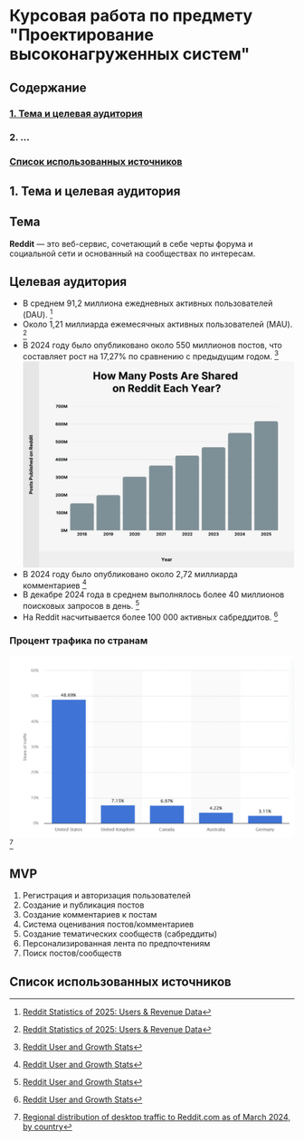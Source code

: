 # Курсовая работа по предмету "Проектирование высоконагруженных систем"

## Содержание
### [1. Тема и целевая аудитория](#first)
### 2. ...
### [Список использованных источников](#sources)

<a name="first"></a>
## 1. Тема и целевая аудитория

## Тема
  **Reddit** — это веб-сервис, сочетающий в себе черты форума и социальной сети и основанный на сообществах по интересам.

## Целевая аудитория
  - В среднем 91,2 миллиона ежедневных активных пользователей (DAU). [^2]
  - Около 1,21 миллиарда ежемесячных активных пользователей (MAU). [^2]
  - В 2024 году было опубликовано около 550 миллионов постов, что составляет рост на 17,27% по сравнению с предыдущим годом. [^3]
  ![Countries stats](/assets/posts-stat.png)
  - В 2024 году было опубликовано около 2,72 миллиарда комментариев [^3]
  - В декабре 2024 года в среднем выполнялось более 40 миллионов поисковых запросов в день. [^3]
  - На Reddit насчитывается более 100 000 активных сабреддитов. [^3]

  ### Процент трафика по странам
  ![Countries stats](/assets/countries-stat.png) [^1]

## MVP
  1. Регистрация и авторизация пользователей
  2. Создание и публикация постов 
  3. Создание комментариев к постам
  4. Система оценивания постов/комментариев
  5. Создание тематических сообществ (сабреддиты)
  6. Персонализированная лента по предпочтениям
  7. Поиск постов/сообществ

<a name="sources"></a>
## Список использованных источников

[^1]: [Regional distribution of desktop traffic to Reddit.com as of March 2024, by country](https://www.statista.com/statistics/325144/reddit-global-active-user-distribution/)
[^2]: [Reddit Statistics of 2025: Users & Revenue Data](https://www.demandsage.com/reddit-statistics/)
[^3]: [Reddit User and Growth Stats](https://backlinko.com/reddit-users)
